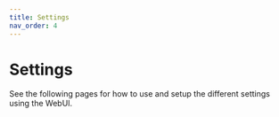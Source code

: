 ```yaml
---
title: Settings
nav_order: 4
---
```


# Settings

See the following pages for how to use and setup the different settings using the WebUI.